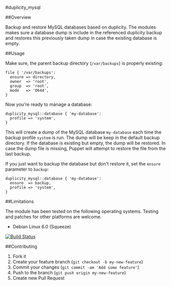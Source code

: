 #duplicity_mysql

##Overview

Backup and restore MySQL databases based on duplicity. The modules makes sure a database dump is include in the
referenced duplicity backup and restores this previously taken dump in case the existing database is empty.

##Usage

Make sure, the parent backup directory (`/var/backups`) is properly existing:

```
file { '/var/backups':
  ensure => directory,
  owner  => 'root',
  group  => 'root',
  mode   => '0644',
}
```

Now you're ready to manage a database:

```
duplicity_mysql::database { 'my-database':
  profile => 'system',
}
```

This will create a dump of the MySQL database `my-database` each time the backup profile `system` is run. The dump will
be keep in the default backup directory. If the database is existing but empty, the dump will be restored. In case the
dump file is missing, Puppet will attempt to restore the file from the last backup.

If you just want to backup the database but don't restore it, set the `ensure` parameter to `backup`:

```
duplicity_mysql::database { 'my-database':
  ensure  => backup,
  profile => 'system',
}
```

##Limitations

The module has been tested on the following operating systems. Testing and patches for other platforms are welcome.

* Debian Linux 6.0 (Squeeze)

[![Build Status](https://travis-ci.org/tohuwabohu/tohuwabohu-duplicity_mysql.png?branch=master)](https://travis-ci.org/tohuwabohu/tohuwabohu-duplicity_mysql)

##Contributing

1. Fork it
2. Create your feature branch (`git checkout -b my-new-feature`)
3. Commit your changes (`git commit -am 'Add some feature'`)
4. Push to the branch (`git push origin my-new-feature`)
5. Create new Pull Request
